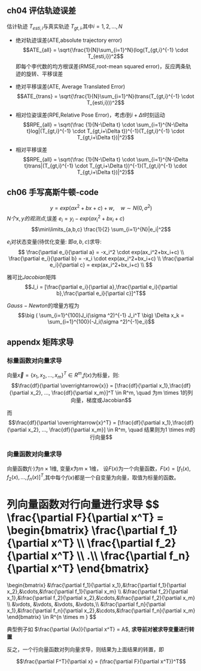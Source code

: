 ## ch04 评估轨迹误差
估计轨迹 $T_{esti, i}$与真实轨迹 $T_{gt, i}$,其中$i=1,2,...,N$
- 绝对轨迹误差(ATE,absolute trajectory error)
  $$ATE_{all} = \sqrt{\frac{1}{N}\sum_{i=1}^N}(log(T_{gt,i}^{-1} \cdot T_{esti,i})^2$$
  即每个李代数的均方根误差(RMSE,root-mean squared error)，反应两条轨迹的旋转、平移误差

- 绝对平移误差(ATE, Average Translated Error)
  $$ATE_{trans} =  \sqrt{\frac{1}{N}\sum_{i=1}^N}(trans(T_{gt,i}^{-1} \cdot T_{esti,i}))^2$$

- 相对位姿误差(RPE,Relative Pose Error)，考虑$i$到$i+\Delta t$时刻运动
  $$RPE_{all} = \sqrt{\frac
  {1}{N-\Delta t} \cdot \sum_{i=1}^{N-\Delta t}log|(T_{gt,i}^{-1} \cdot T_{gt,i+\Delta t})^{-1}(T_{gt,i}^{-1} \cdot T_{gt,i+\Delta t})|^2}$$

- 相对平移误差
  $$RPE_{all} = \sqrt{\frac
  {1}{N-\Delta t} \cdot \sum_{i=1}^{N-\Delta t}trans|(T_{gt,i}^{-1} \cdot T_{gt,i+\Delta t})^{-1}(T_{gt,i}^{-1} \cdot T_{gt,i+\Delta t})|^2}$$

## ch06 手写高斯牛顿-code
$$y=exp(ax^2 + bx + c) + w, \quad w \sim N(0, \sigma^2)$$
$N个x,y的观测点$,误差 $e_i = y_i - exp(ax_i^2 + bx_i + c)$
$$\min\limits_{a,b,c} \frac{1}{2} \sum_{i=1}^{N}|e_i|^2$$

$e_i$对状态变量(待优化变量: 即$a,b,c$)求导:
$$
\frac{\partial e_i}{\partial a} =  -x_i^2 \cdot exp(ax_i^2+bx_i+c) \\
\frac{\partial e_i}{\partial b} =  -x_i \cdot exp(ax_i^2+bx_i+c) \\
\frac{\partial e_i}{\partial c} =    exp(ax_i^2+bx_i+c) \\
$$

雅可比$Jacobian$矩阵 
$$J_i = [\frac{\partial e_i}{\partial a},\frac{\partial e_i}{\partial b},\frac{\partial e_i}{\partial c}]^T$$

$Gauss-Newton$的增量方程为 
$$\big ( \sum_{i=1}^{100}J_i(\sigma ^2)^{-1} J_i^T \big) \Delta x_k  = \sum_{i=1}^{100}(-J_i(\sigma ^2)^{-1}e_i)$$

## appendx 矩阵求导
### 标量函数对向量求导
向量$\overrightarrow{x} = \{x_1,x_2,...,x_m\}^T \in R^m$,$f(x)$为标量，则:
$$\frac{df}{\partial \overrightarrow{x}} = [\frac{df}{\partial x_1},\frac{df}{\partial x_2}, ..., \frac{df}{\partial x_m}]^T \in R^m, \quad 为m \times 1的列向量，梯度或Jacobian$$

而
$$\frac{df}{\partial \overrightarrow{x}^T} = [\frac{df}{\partial x_1},\frac{df}{\partial x_2}, ..., \frac{df}{\partial x_m}] \in R^m, \quad 结果则为1 \times m的行向量$$

### 向量函数对向量求导
向量函数$f(·)$为$n \times 1$维, 变量$x$为$m\times 1$维，
设$F(x)$为一个向量函数，$F(x)=[f_1(x),f_2(x),...,f_n(x)]^T$,其中每个$f(x)$都是一个自变量为向量，取值为标量的函数。

列向量函数对行向量进行求导
$$
\frac{\partial F}{\partial x^T} = \begin{bmatrix}
  \frac{\partial f_1}{\partial x^T} \\\\
  \frac{\partial f_2}{\partial x^T} \\\\
  .\\\\
  \frac{\partial f_n}{\partial x^T}
\end{bmatrix} 
= 
\begin{bmatrix}
    &\frac{\partial f_1}{\partial x_1},&\frac{\partial f_1}{\partial x_2},&\cdots,&\frac{\partial f_1}{\partial x_m} \\\\
    &\frac{\partial f_2}{\partial x_1},&\frac{\partial f_2}{\partial x_2},&\cdots,&\frac{\partial f_2}{\partial x_m} \\\\
    &\vdots, &\vdots, &\vdots, &\vdots,\\\\
    &\frac{\partial f_n}{\partial x_1},&\frac{\partial f_n}{\partial x_2},&\cdots,&\frac{\partial f_n}{\partial x_m} 
\end{bmatrix} \in R^{n \times m      }
$$

典型例子如 $\frac{\partial (Ax)}{\partial x^T} = A$, **求导前对被求导变量进行转置**

反之，一个行向量函数对列向量求导，则结果为上面结果的转置，即

$$\frac{\partial F^T}{\partial x} = (\frac{\partial F}{\partial x^T})^T$$